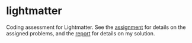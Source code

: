# lightmatter

Coding assessment for Lightmatter. See the [assignment](Lightmatter_Programming_Assignment.pdf) for details on the assigned problems, and the [report](report.pdf) for details on my solution.
